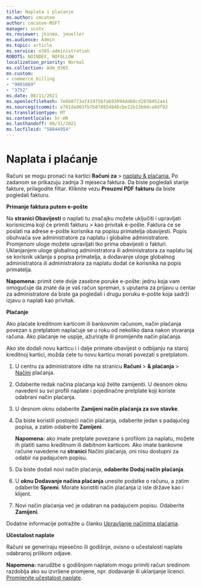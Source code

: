 ```yaml
---
title: Naplata i plaćanje
ms.author: cmcatee
author: cmcatee-MSFT
manager: scotv
ms.reviewer: jkinma, jmueller
ms.audience: Admin
ms.topic: article
ms.service: o365-administration
ROBOTS: NOINDEX, NOFOLLOW
localization_priority: Normal
ms.collection: Adm_O365
ms.custom:
- commerce_billing
- "9001669"
- "3752"
ms.date: 08/11/2021
ms.openlocfilehash: 7e6b8773af419756fa693094dd68cd2838452ae1
ms.sourcegitcommit: e781da003fb7b878854846cbe12b13b9dca8df92
ms.translationtype: MT
ms.contentlocale: hr-HR
ms.lasthandoff: 08/31/2021
ms.locfileid: "58844954"
---
```

# <a name="billing-and-payment"></a>Naplata i plaćanje

Računi se mogu pronaći na kartici **Računi za**  >  [naplatu & plaćanja.](https://go.microsoft.com/fwlink/p/?linkid=848039)  Po zadanom se prikazuju zadnja 3 mjeseca faktura.  Da biste pogledali starije fakture, prilagodite filtar.  Kliknite vezu **Preuzmi PDF fakturu** da biste pogledali fakturu.

**Primanje faktura putem e-pošte**

Na **stranici Obavijesti** o naplati tu značajku možete uključiti i upravljati korisnicima koji će primiti fakturu  >  [](https://go.microsoft.com/fwlink/p/?linkid=853212) kao privitak e-pošte.  Faktura će se poslati na adrese e-pošte korisnika na popisu primatelja obavijesti. Popis obuhvaća sve administratore za naplatu i globalne administratore.  Promjenom uloge možete upravljati tko prima obavijesti o fakturi.  Uklanjanjem uloge globalnog administratora ili administratora za naplatu taj se korisnik uklanja s popisa primatelja, a dodavanje uloge globalnog administratora ili administratora za naplatu dodat će korisnika na popis primatelja.

**Napomena:** primit ćete dvije zasebne poruke e-pošte: jednu koja vam omogućuje da znate da je vaš račun spreman, s uputama za prijavu u centar za administratore da biste ga pogledali i drugu poruku e-pošte koja sadrži izjavu o naplati kao privitak.

**Plaćanje**

Ako plaćate kreditnom karticom ili bankovnim računom, način plaćanja povezan s pretplatom naplaćuje se u roku od nekoliko dana nakon stvaranja računa. Ako plaćanje ne uspije, ažurirajte ili promijenite način plaćanja.

Ako ste dodali novu karticu i i dalje primate obavijest o odbijanju na staroj kreditnoj kartici, možda ćete tu novu karticu morati povezati s pretplatom.

1. U centru za administratore idite na stranicu **Računi**  >  **& plaćanja**  >  [Načini](https://go.microsoft.com/fwlink/p/?linkid=2018806) plaćanja.

2. Odaberite redak načina plaćanja koji želite zamijeniti. U desnom oknu navedeni su svi profili naplate i pojedinačne pretplate koji koriste odabrani način plaćanja.

3. U desnom oknu odaberite **Zamijeni način plaćanja za sve stavke**.

4. Da biste koristili postojeći način plaćanja, odaberite jedan s padajućeg popisa, a zatim odaberite **Zamijeni**.

    **Napomena:** ako imate pretplate povezane s profilom za naplatu, možete ih platiti samo kreditnom ili debitnom karticom. Ako imate bankovne račune navedene na **stranici** Načini plaćanja, oni nisu dostupni za odabir na padajućem popisu.

5. Da biste dodali novi način plaćanja, **odaberite Dodaj način plaćanja**.

6. U **oknu Dodavanje načina plaćanja** unesite podatke o računu, a zatim odaberite **Spremi**. Morate koristiti način plaćanja iz iste države kao i klijent.

7. Novi način plaćanja već je odabran na padajućem popisu. Odaberite **Zamijeni**.

Dodatne informacije potražite u članku [Upravljanje načinima plaćanja](https://docs.microsoft.com/microsoft-365/commerce/billing-and-payments/manage-payment-methods).

**Učestalost naplate**

Računi se generiraju mjesečno ili godišnje, ovisno o učestalosti naplate odabranoj prilikom odjave.  

**Napomena:** narudžbe s godišnjom naplatom mogu primiti račun sredinom razdoblja ako su izvršene promjene, npr. dodavanje ili uklanjanje licenci. [Promijenite učestalost naplate](https://docs.microsoft.com/microsoft-365/commerce/billing-and-payments/change-payment-frequency).
